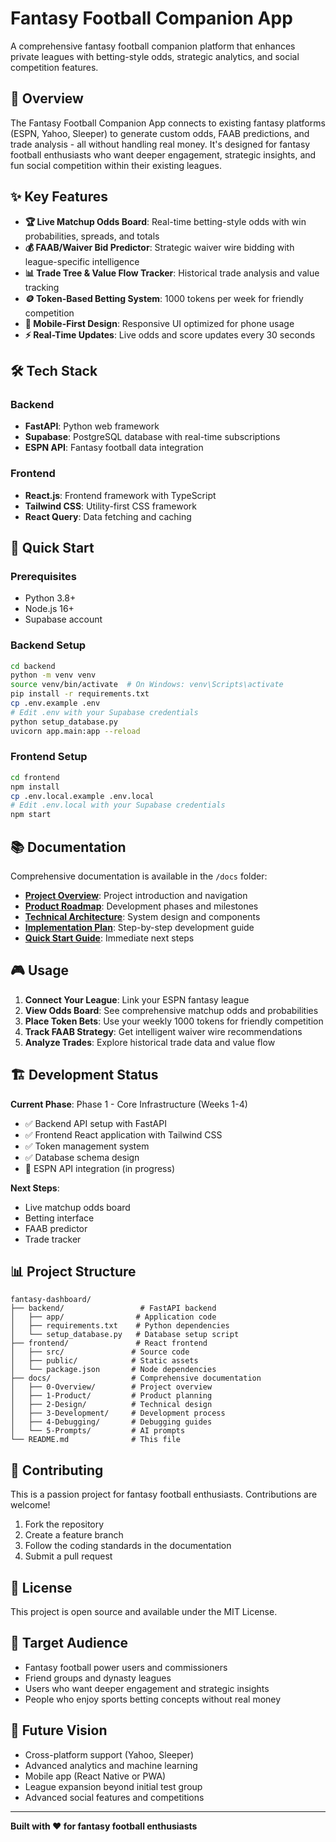 # Fantasy Football Companion App

A comprehensive fantasy football companion platform that enhances private leagues with betting-style odds, strategic analytics, and social competition features.

## 🎯 Overview

The Fantasy Football Companion App connects to existing fantasy platforms (ESPN, Yahoo, Sleeper) to generate custom odds, FAAB predictions, and trade analysis - all without handling real money. It's designed for fantasy football enthusiasts who want deeper engagement, strategic insights, and fun social competition within their existing leagues.

## ✨ Key Features

- **🏆 Live Matchup Odds Board**: Real-time betting-style odds with win probabilities, spreads, and totals
- **💰 FAAB/Waiver Bid Predictor**: Strategic waiver wire bidding with league-specific intelligence  
- **📊 Trade Tree & Value Flow Tracker**: Historical trade analysis and value tracking
- **🪙 Token-Based Betting System**: 1000 tokens per week for friendly competition
- **📱 Mobile-First Design**: Responsive UI optimized for phone usage
- **⚡ Real-Time Updates**: Live odds and score updates every 30 seconds

## 🛠️ Tech Stack

### Backend
- **FastAPI**: Python web framework
- **Supabase**: PostgreSQL database with real-time subscriptions
- **ESPN API**: Fantasy football data integration

### Frontend  
- **React.js**: Frontend framework with TypeScript
- **Tailwind CSS**: Utility-first CSS framework
- **React Query**: Data fetching and caching

## 🚀 Quick Start

### Prerequisites
- Python 3.8+
- Node.js 16+
- Supabase account

### Backend Setup
```bash
cd backend
python -m venv venv
source venv/bin/activate  # On Windows: venv\Scripts\activate
pip install -r requirements.txt
cp .env.example .env
# Edit .env with your Supabase credentials
python setup_database.py
uvicorn app.main:app --reload
```

### Frontend Setup
```bash
cd frontend
npm install
cp .env.local.example .env.local
# Edit .env.local with your Supabase credentials
npm start
```

## 📚 Documentation

Comprehensive documentation is available in the `/docs` folder:

- **[Project Overview](docs/0-Overview/README.md)**: Project introduction and navigation
- **[Product Roadmap](docs/1-Product/roadmap.md)**: Development phases and milestones
- **[Technical Architecture](docs/2-Design/system-architecture.md)**: System design and components
- **[Implementation Plan](docs/3-Development/implementation-plan.md)**: Step-by-step development guide
- **[Quick Start Guide](docs/3-Development/quick-start-guide.md)**: Immediate next steps

## 🎮 Usage

1. **Connect Your League**: Link your ESPN fantasy league
2. **View Odds Board**: See comprehensive matchup odds and probabilities
3. **Place Token Bets**: Use your weekly 1000 tokens for friendly competition
4. **Track FAAB Strategy**: Get intelligent waiver wire recommendations
5. **Analyze Trades**: Explore historical trade data and value flow

## 🏗️ Development Status

**Current Phase**: Phase 1 - Core Infrastructure (Weeks 1-4)
- ✅ Backend API setup with FastAPI
- ✅ Frontend React application with Tailwind CSS
- ✅ Token management system
- ✅ Database schema design
- 🔄 ESPN API integration (in progress)

**Next Steps**: 
- Live matchup odds board
- Betting interface
- FAAB predictor
- Trade tracker

## 📊 Project Structure

```
fantasy-dashboard/
├── backend/                 # FastAPI backend
│   ├── app/                # Application code
│   ├── requirements.txt    # Python dependencies
│   └── setup_database.py   # Database setup script
├── frontend/               # React frontend
│   ├── src/               # Source code
│   ├── public/            # Static assets
│   └── package.json       # Node dependencies
├── docs/                  # Comprehensive documentation
│   ├── 0-Overview/        # Project overview
│   ├── 1-Product/         # Product planning
│   ├── 2-Design/          # Technical design
│   ├── 3-Development/     # Development process
│   ├── 4-Debugging/       # Debugging guides
│   └── 5-Prompts/         # AI prompts
└── README.md              # This file
```

## 🤝 Contributing

This is a passion project for fantasy football enthusiasts. Contributions are welcome!

1. Fork the repository
2. Create a feature branch
3. Follow the coding standards in the documentation
4. Submit a pull request

## 📄 License

This project is open source and available under the MIT License.

## 🎯 Target Audience

- Fantasy football power users and commissioners
- Friend groups and dynasty leagues
- Users who want deeper engagement and strategic insights
- People who enjoy sports betting concepts without real money

## 🔮 Future Vision

- Cross-platform support (Yahoo, Sleeper)
- Advanced analytics and machine learning
- Mobile app (React Native or PWA)
- League expansion beyond initial test group
- Advanced social features and competitions

---

**Built with ❤️ for fantasy football enthusiasts**